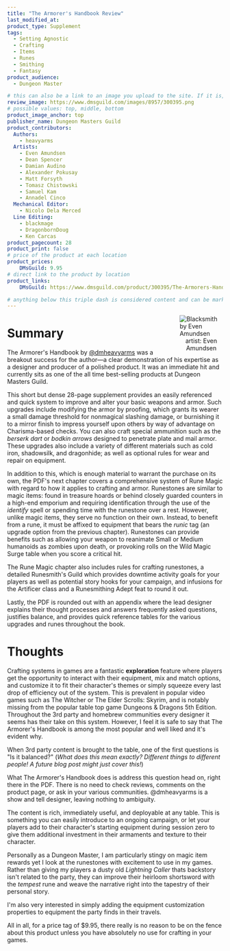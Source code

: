 ```yaml
---
title: "The Armorer's Handbook Review"
last_modified_at:
product_type: Supplement
tags:
  - Setting Agnostic
  - Crafting
  - Items
  - Runes
  - Smithing
  - Fantasy
product_audience:
  - Dungeon Master

# this can also be a link to an image you upload to the site. If it is, it must start with a "/" or be a full link
review_image: https://www.dmsguild.com/images/8957/300395.png
# possible values: top, middle, bottom
product_image_anchor: top
publisher_name: Dungeon Masters Guild
product_contributors:
  Authors:
    - heavyarms
  Artists:
    - Even Amundsen
    - Dean Spencer
    - Damian Audino
    - Alexander Pokusay
    - Matt Forsyth
    - Tomasz Chistowski
    - Samuel Kam
    - Annadel Cinco
  Mechanical Editor:
    - Nicolo Dela Merced
  Line Editing:
    - blackmage
    - DragonbornDoug
    - Ken Carcas
product_pagecount: 28
product_print: false
# price of the product at each location
product_prices:
    DMsGuild: 9.95
# direct link to the product by location
product_links:
    DMsGuild: https://www.dmsguild.com/product/300395/The-Armorers-Handbook-Equipment-Upgrade-and-Rune-Magic-System?affiliate_id=1713687

# anything below this triple dash is considered content and can be markup or html. It should be fully HTML compatible as long as your tags are formatted correctly.
---
```


<div style="float: right; width: 20%; height: auto; shape-outside: url('../img/reviews/armorers_handbook_blacksmith_EVEN-AMUNDSEN.png');">
	<img title="Blacksmith by Even Amundsen" src="../img/reviews/armorers_handbook_blacksmith_EVEN-AMUNDSEN.png" style="shape-margin: 1em; shape-image-threshold: .3;" />
	<br />
	<center>artist: Even Amundsen</center>
</div>

# Summary

The Armorer's Handbook by [@dmheavyarms](twitter) was a breakout success for the author—a clear demonstration of his expertise as a designer and producer of a polished product. It was an immediate hit and currently sits as one of the all time best-selling products at Dungeon Masters Guild.

This short but dense 28-page supplement provides an easily referenced and quick system to improve and alter your basic weapons and armor. Such upgrades include modifying the armor by proofing, which grants its wearer a small damage threshold for nonmagical slashing damage, or burnishing it to a mirror finish to impress yourself upon others by way of advantage on Charisma-based checks. You can also craft special ammunition such as the *berserk dart* or *bodkin arrows* designed to penetrate plate and mail armor. These upgrades also include a variety of different materials such as cold iron, shadowsilk, and dragonhide; as well as optional rules for wear and repair on equipment.

In addition to this, which is enough material to warrant the purchase on its own, the PDF's next chapter covers a comprehensive system of Rune Magic with regard to how it applies to crafting and armor. Runestones are similar to magic items: found in treasure hoards or behind closely guarded counters in a high-end emporium and requiring identification through the use of the *identify* spell or spending time with the runestone over a rest. However, unlike magic items, they serve no function on their own. Instead, to benefit from a rune, it must be affixed to equipment that bears the *runic* tag (an upgrade option from the previous chapter). Runestones can provide benefits such as allowing your weapon to reanimate Small or Medium humanoids as zombies upon death, or provoking rolls on the Wild Magic Surge table when you score a critical hit.

The Rune Magic chapter also includes rules for crafting runestones, a detailed Runesmith's Guild which provides downtime activity goals for your players as well as potential story hooks for your campaign, and infusions for the Artificer class and a Runesmithing Adept feat to round it out.

Lastly, the PDF is rounded out with an appendix where the lead designer explains their thought processes and answers frequently asked questions, justifies balance, and provides quick reference tables for the various upgrades and runes throughout the book.

# Thoughts

Crafting systems in games are a fantastic **exploration** feature where players get the opportunity to interact with their equipment, mix and match options, and customize it to fit their character's themes or simply squeeze every last drop of efficiency out of the system. This is prevalent in popular video games such as The Witcher or The Elder Scrolls: Skyrim, and is notably missing from the popular table top game Dungeons & Dragons 5th Edition. Throughout the 3rd party and homebrew communities every designer it seems has their take on this system. However, I feel it is safe to say that The Armorer's Handbook is among the most popular and well liked and it's evident why.

When 3rd party content is brought to the table, one of the first questions is "Is it balanced?" (*What does this mean exactly? Different things to different people! A future blog post might just cover this!*)

What The Armorer's Handbook does is address this question head on, right there in the PDF. There is no need to check reviews, comments on the product page, or ask in your various communities. @dmheavyarms is a show and tell designer, leaving nothing to ambiguity.

The content is rich, immediately useful, and deployable at any table. This is something you can easily introduce to an ongoing campaign, or let your players add to their character's starting equipment during session zero to give them additional investment in their armaments and texture to their character.

Personally as a Dungeon Master, I am particularly stingy on magic item rewards yet I look at the runestones with excitement to use in my games. Rather than giving my players a dusty old *Lightning Caller* thats backstory isn't related to the party, they can improve their heirloom shortsword with the *tempest* rune and weave the narrative right into the tapestry of their personal story.

I'm also very interested in simply adding the equipment customization properties to equipment the party finds in their travels. 

All in all, for a price tag of $9.95, there really is no reason to be on the fence about this product unless you have absolutely no use for crafting in your games.